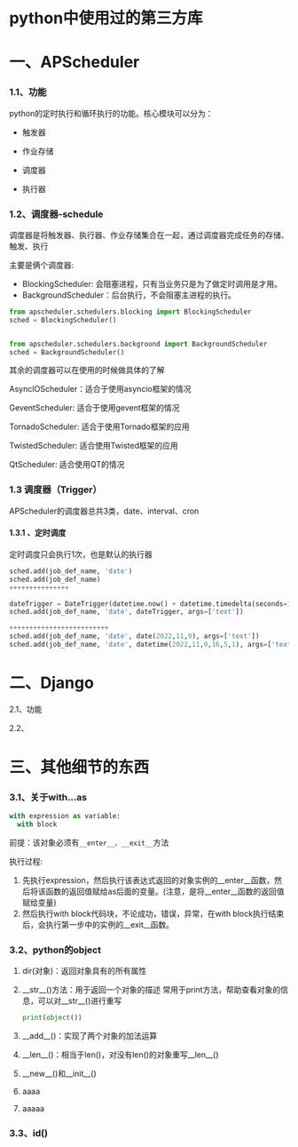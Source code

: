 # python中使用过的第三方库

# 一、APScheduler

### 1.1、功能

python的定时执行和循环执行的功能。核心模块可以分为：

- 触发器

- 作业存储

- 调度器

- 执行器

  

### 1.2、调度器-schedule

调度器是将触发器、执行器、作业存储集合在一起，通过调度器完成任务的存储、触发、执行

主要是俩个调度器:

- BlockingScheduler: 会阻塞进程，只有当业务只是为了做定时调用是才用。
- BackgroundScheduler：后台执行，不会阻塞主进程的执行。

```python
from apscheduler.schedulers.blocking import BlockingScheduler
sched = BlockingScheduler()


from apscheduler.schedulers.background import BackgroundScheduler
sched = BackgroundScheduler()

```

其余的调度器可以在使用的时候做具体的了解

AsyncIOScheduler：适合于使用asyncio框架的情况

GeventScheduler: 适合于使用gevent框架的情况

TornadoScheduler: 适合于使用Tornado框架的应用

TwistedScheduler: 适合使用Twisted框架的应用

QtScheduler: 适合使用QT的情况



### 1.3 调度器（Trigger）

APScheduler的调度器总共3类，date、interval、cron

#### 1.3.1 、定时调度

定时调度只会执行1次，也是默认的执行器

```python
sched.add(job_def_name, 'date')
sched.add(job_def_name)
+++++++++++++++

dateTrigger = DateTrigger(datetime.now() + datetime.timedelta(seconds=120))
sched.add(job_def_name, 'date', dateTrigger, args=['text'])

+++++++++++++++++++++++++
sched.add(job_def_name, 'date', date(2022,11,9), args=['text'])
sched.add(job_def_name, 'date', datetime(2022,11,9,16,5,1), args=['text'])
```



# 二、Django

2.1、功能

2.2、



# 三、其他细节的东西

### 3.1、关于with...as 

```python
with expression as variable:
  with block
```

前提：该对象必须有`__enter__、__exit__`方法

执行过程:

1. 先执行expression，然后执行该表达式返回的对象实例的__enter__函数，然后将该函数的返回值赋给as后面的变量。(注意，是将__enter__函数的返回值赋给变量)
2. 然后执行with block代码块，不论成功，错误，异常，在with block执行结束后，会执行第一步中的实例的__exit__函数。



### 3.2、python的object

1. dir(对象)：返回对象具有的所有属性

2. \_\_str\_\_()方法：用于返回一个对象的描述 常用于print方法，帮助查看对象的信息，可以对__str__()进行重写

   ```python
   print(object())
   ```

3. \_\_add\_\_()：实现了两个对象的加法运算

   

4. \_\_len\_\_()：相当于len()，对没有len()的对象重写__len__()

   

5. \_\_new\_\_()和\_\_init_\_()

6. aaaa

7. aaaaa



### 3.3、id()